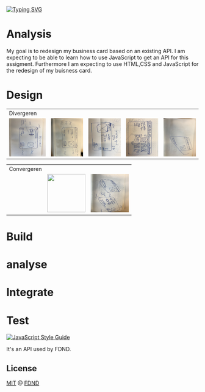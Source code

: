  
[![Typing SVG](https://readme-typing-svg.herokuapp.com/?lines=Frontend+Design;&+Developement)](https://git.io/typing-svg)


# Analysis  
My goal is to redesign my business card based on an existing API.
I am expecting to be able to learn how to use JavaScript to 
get an API for this assigment. Furthermore I am expecting to 
use HTML,CSS and JavaScript for the redesign of my buisness card. 


 
# Design

<table>
  <tr>
    <td>Divergeren</td>
  
  </tr>
  <tr>
    <td valign="top"><img src="IMG_1766.jpg"  width="100" height="100"></td>
    <td valign="top"><img src="IMG_1767.jpg"  width="100" height="100"></td>
   <td valign="top"><img src="IMG_1768.jpg" width="100" height="100"></td>
    <td valign="top"><img src="IMG_1769.jpg" width="100" height="100"></td>
      <td valign="top"><img src="IMG_1772.jpg" width="100" height="100"></td>  
 </table>
 
 <table>
  <tr> <td> Convergeren</td> 
  </tr>
  <tr>     <td valign="top"><img src=" "></td> 
  <td><img src="MG_1770.jpg"  width="100" height="100"></img></td>
  <td valign="top"><img src="IMG_1771.jpg"  width="100" height="100"></td></tr>
  </table>
  
  # Build 
  
  # analyse

  # Integrate
  
  # Test 

[![JavaScript Style Guide][javascript-style-guide-badge]][standard]

It's an API used by FDND.

## License

[MIT](LICENSE) @ [FDND][fdnd]

<!-- Definitions -->

[fdnd]: https://fdnd.nl
[javascript-style-guide-badge]: https://img.shields.io/badge/code%20style-standard-brightgreen.svg
[standard]: https://standardjs.com/
